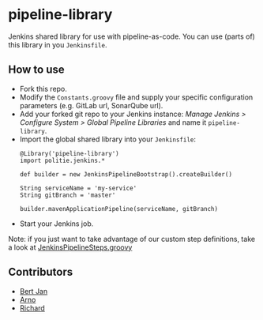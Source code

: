 # pipeline-library
Jenkins shared library for use with pipeline-as-code. You can use (parts of) this library in you `Jenkinsfile`.

How to use
----------
* Fork this repo.
* Modify the `Constants.groovy` file and supply your specific configuration parameters (e.g. GitLab url, SonarQube url).
* Add your forked git repo to your Jenkins instance: *Manage Jenkins > Configure System > Global Pipeline Libraries* and name it `pipeline-library`.
* Import the global shared library into your `Jenkinsfile`:
    ```
    @Library('pipeline-library')
    import politie.jenkins.*

    def builder = new JenkinsPipelineBootstrap().createBuilder()

    String serviceName = 'my-service'
    String gitBranch = 'master'

    builder.mavenApplicationPipeline(serviceName, gitBranch)        
    ```
* Start your Jenkins job.

Note: if you just want to take advantage of our custom step definitions, take a look at [JenkinsPipelineSteps.groovy](src/politie/jenkins/JenkinsPipelineSteps.groovy)

Contributors
----------

* [Bert Jan](https://github.com/bertjan)
* [Arno](https://github.com/arnobroekhof)
* [Richard](https://github.com/rkettelerij)
